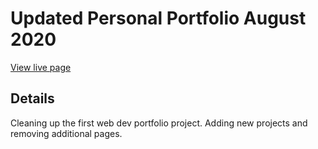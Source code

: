 # Updated Personal Portfolio August 2020
<a href="http://www.keiththarp.com/">View live page</a>

## Details
Cleaning up the first web dev portfolio project. Adding new projects and removing additional pages.